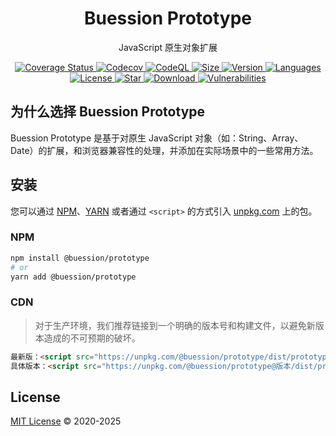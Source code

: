 <h1 align="center">Buession Prototype</h1>
<div align="center">
  <p align="center">JavaScript 原生对象扩展</p>
  <a href="https://codecov.io/github/buession/buession-prototype?branch=master">
    <img src="https://img.shields.io/codecov/c/github/buession/buession-prototype?token=GDtRrhVDwe" alt="Coverage Status" />
  </a>
  <a href="https://github.com/buession/buession-prototype/actions/workflows/codecov.yml">
    <img src="https://github.com/buession/buession-prototype/actions/workflows/codecov.yml/badge.svg" alt="Codecov" />
  </a>
  <a href="https://github.com/buession/buession-prototype/actions/workflows/codeql-analysis.yml">
    <img src="https://github.com/buession/buession-prototype/actions/workflows/codeql-analysis.yml/badge.svg" alt="CodeQL" />
  </a>
  <a href="https://www.npmjs.com/package/@buession/prototype">
    <img src="https://img.shields.io/bundlephobia/minzip/@buession/prototype/latest" alt="Size" />
  </a>
  <a href="https://www.npmjs.com/package/@buession/prototype">
    <img src="https://img.shields.io/npm/v/@buession/prototype" alt="Version" />
  </a>
  <a href="https://www.npmjs.com/package/@buession/prototype">
    <img src="https://img.shields.io/github/languages/top/buession/buession-prototype" alt="Languages" />
  </a>
  <a href="https://www.npmjs.com/package/@buession/prototype">
    <img src="https://img.shields.io/npm/l/@buession/prototype" alt="License" />
  </a>
  <a href="https://github.com/buession/buession-prototype/stargazers">
    <img src="https://img.shields.io/github/stars/buession/buession-prototype" alt="Star" />
  </a>
  <a href="https://www.npmjs.com/package/buession-prototype">
    <img src="https://img.shields.io/npm/dm/@buession/prototype" alt="Download" />
  </a>
  <a href="https://www.npmjs.com/package/buession-prototype">
    <img src="https://img.shields.io/snyk/vulnerabilities/npm/@buession/prototype" alt="Vulnerabilities" />
  </a>
</div>

## 为什么选择 Buession Prototype

Buession Prototype 是基于对原生 JavaScript 对象（如：String、Array、Date）的扩展，和浏览器兼容性的处理，并添加在实际场景中的一些常用方法。

## 安装

您可以通过 [NPM](https://www.npmjs.com/)、[YARN](https://yarnpkg.com/) 或者通过 `<script>` 的方式引入 [unpkg.com](https://unpkg.com/) 上的包。

### NPM

```sh
npm install @buession/prototype
# or
yarn add @buession/prototype
```

### CDN

> 对于生产环境，我们推荐链接到一个明确的版本号和构建文件，以避免新版本造成的不可预期的破坏。

```html
最新版：<script src="https://unpkg.com/@buession/prototype/dist/prototype.min.js" type="text/javascript"></script>
具体版本：<script src="https://unpkg.com/@buession/prototype@版本/dist/prototype.min.js" type="text/javascript"></script>
```

## License

[MIT License](https://github.com/buession/buession-prototype/blob/master/LICENSE) © 2020-2025